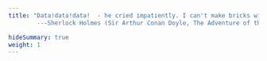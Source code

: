 ```yaml
---
title: "Data!data!data!  - he cried impatiently. I can't make bricks without clay.
        ---Sherlock Holmes (Sir Arthur Conan Doyle, The Adventure of the Copper Beeches)"

hideSummary: true
weight: 1
---
```

